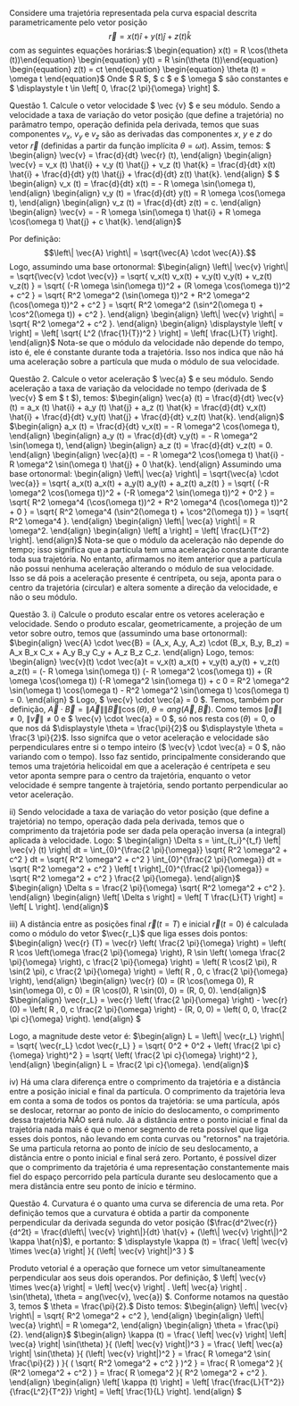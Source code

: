  Considere uma trajetória representada pela curva espacial descrita parametricamente pelo vetor posição $$ \vec{r} = x(t) \hat{i} + y(t) \hat{j} + z(t) \hat{k} $$ com as seguintes equações horárias:$ \begin{equation} x(t) = R \cos(\theta (t))\end{equation} \begin{equation} y(t) = R \sin(\theta (t))\end{equation} \begin{equation} z(t) = ct \end{equation} \begin{equation} \theta (t) = \omega t \end{equation}$ Onde $ R $, $ c $ e $ \omega $ são constantes e $ \displaystyle t \in \left[ 0, \frac{2 \pi}{\omega} \right] $.

Questão 1. Calcule o vetor velocidade $ \vec {v} $ e seu módulo.
Sendo a velocidade a taxa de variação do vetor posição (que define a trajetória) no parâmatro tempo, operação definida pela derivada, temos que suas componentes $v_x$, $v_y$ e $v_z$ são as derivadas das componentes $x$, $y$ e $z$ do vetor $\vec{r}$ (definidas a partir da função implícita $\theta = \omega t$). Assim, temos: $ \begin{align} \vec{v} = \frac{d}{dt} \vec{r} (t), \end{align} \begin{align} \vec{v} = v_x (t) \hat{i} + v_y (t) \hat{j} + v_z (t) \hat{k} = \frac{d}{dt} x(t) \hat{i} + \frac{d}{dt} y(t) \hat{j} + \frac{d}{dt} z(t) \hat{k}. \end{align} $
$ \begin{align} v_x (t) = \frac{d}{dt} x(t) = - R \omega \sin(\omega t), \end{align} \begin{align} v_y (t) = \frac{d}{dt} y(t) = R \omega \cos(\omega t), \end{align} \begin{align} v_z (t) = \frac{d}{dt} z(t) = c. \end{align}
\begin{align} \vec{v} = - R \omega \sin(\omega t) \hat{i} + R \omega \cos(\omega t) \hat{j} + c \hat{k}. \end{align}$

Por definição: $$\left\| \vec{A} \right\| = \sqrt{\vec{A} \cdot \vec{A}}.$$ Logo, assumindo uma base ortonormal: $\begin{align} \left\| \vec{v} \right\| = \sqrt{\vec{v} \cdot \vec{v}} = \sqrt{ v_x(t) v_x(t) + v_y(t) v_y(t) + v_z(t) v_z(t) } = \sqrt{ (-R \omega \sin(\omega t))^2 + (R \omega \cos(\omega t))^2 + c^2 } = \sqrt{ R^2 \omega^2 (\sin(\omega t))^2 + R^2 \omega^2 (\cos(\omega t))^2 + c^2 } = \sqrt{ R^2 \omega^2 (\sin^2(\omega t) + \cos^2(\omega t)) + c^2 }. \end{align} \begin{align} \left\| \vec{v} \right\| = \sqrt{ R^2 \omega^2 + c^2 }. \end{align} \begin{align} \displaystyle \left[ v \right] = \left[ \sqrt{ L^2 (\frac{1}{T})^2 } \right] = \left[ \frac{L}{T} \right]. \end{align}$ Nota-se que o módulo da velocidade não depende do tempo, isto é, ele é constante durante toda a trajetória. Isso nos indica que não há uma aceleração sobre a partícula que muda o módulo de sua velocidade.

Questão 2. Calcule o vetor aceleração $ \vec{a} $ e seu módulo.
Sendo aceleração a taxa de variação da velocidade no tempo (derivada de $ \vec{v} $ em $ t $), temos: $\begin{align} \vec{a} (t) = \frac{d}{dt} \vec{v} (t) = a_x (t) \hat{i} + a_y (t) \hat{j} + a_z (t) \hat{k} = \frac{d}{dt} v_x(t) \hat{i} + \frac{d}{dt} v_y(t) \hat{j} + \frac{d}{dt} v_z(t) \hat{k}. \end{align}$
$\begin{align} a_x (t) = \frac{d}{dt} v_x(t) = - R \omega^2 \cos(\omega t), \end{align} \begin{align} a_y (t) = \frac{d}{dt} v_y(t) = - R \omega^2 \sin(\omega t), \end{align} \begin{align} a_z (t) = \frac{d}{dt} v_z(t) = 0. \end{align}
\begin{align} \vec{a}(t) = - R \omega^2 \cos(\omega t) \hat{i} - R \omega^2 \sin(\omega t) \hat{j} + 0 \hat{k}. \end{align} Assumindo uma base ortonormal: \begin{align} \left\| \vec{a} \right\| = \sqrt{\vec{a} \cdot \vec{a}} = \sqrt{ a_x(t) a_x(t) + a_y(t) a_y(t) + a_z(t) a_z(t) } = \sqrt{ (-R \omega^2 \cos(\omega t))^2 + (-R \omega^2 \sin(\omega t))^2 + 0^2 } = \sqrt{ R^2 \omega^4 (\cos(\omega t))^2 + R^2 \omega^4 (\cos(\omega t))^2 + 0 } = \sqrt{ R^2 \omega^4 (\sin^2(\omega t) + \cos^2(\omega t)) } = \sqrt{ R^2 \omega^4 }. \end{align}
\begin{align} \left\| \vec{a} \right\| = R \omega^2. \end{align} \begin{align} \left[ a \right] = \left[ \frac{L}{T^2} \right]. \end{align}$ Nota-se que o módulo da aceleração não depende do tempo; isso significa que a partícula tem uma aceleração constante durante toda sua trajetória. No entanto, afirmamos no item anterior que a partícula não possui nenhuma aceleração alterando o módulo de sua velocidade. Isso se dá pois a aceleração presente é centrípeta, ou seja, aponta para o centro da trajetória (circular) e altera somente a direção da velocidade, e não o seu módulo.

Questão 3. i) Calcule o produto escalar entre os vetores aceleração e velocidade. Sendo o produto escalar, geometricamente, a projeção de um vetor sobre outro, temos que (assumindo uma base ortonormal): $\begin{align} \vec{A} \cdot \vec{B}  = (A_x, A_y, A_z) \cdot (B_x, B_y, B_z) = A_x B_x C_x + A_y B_y C_y + A_z B_z C_z. \end{align} Logo, temos: \begin{align} \vec{v}(t) \cdot \vec{a}t = v_x(t) a_x(t) + v_y(t) a_y(t) + v_z(t) a_z(t) = (- R \omega \sin(\omega t)) (- R \omega^2 \cos(\omega t)) + (R \omega \cos(\omega t)) (-R \omega^2 \sin(\omega t)) + c 0 = R^2 \omega^2 \sin(\omega t) \cos(\omega t) - R^2 \omega^2 \sin(\omega t) \cos(\omega t) = 0. \end{align} $ Logo, $ \vec{v} \cdot \vec{a} = 0 $. Temos, também por definição, $\displaystyle \vec{A} \cdot \vec{B} = \left\| \vec{A} \right\| \left\| \vec{B} \right\| \cos(\theta)$, $\theta = ang(\vec{A}, \vec{B}).$ Como temos $\left\| \vec{a} \right\| \neq 0$, $\left\| \vec{v} \right\| \neq 0$ e $ \vec{v} \cdot \vec{a} = 0 $, só nos resta $\cos(\theta) = 0$, o que nos dá $\displaystyle \theta = \frac{\pi}{2}$ ou $\displaystyle \theta = \frac{3 \pi}{2}$. Isso signifca que o vetor aceleração e velocidade são perpendiculares entre si o tempo inteiro ($ \vec{v} \cdot \vec{a} = 0 $, não variando com o tempo). Isso faz sentido, principalmente considerando que temos uma trajetória helicoidal em que a aceleração é centrípeta e seu vetor aponta sempre para o centro da trajetória, enquanto o vetor velocidade é sempre tangente à trajetória, sendo portanto perpendicular ao vetor aceleração.

ii) Sendo velocidade a taxa de variação do vetor posição (que define a trajetória) no tempo, operação dada pela derivada, temos que o comprimento da trajetória pode ser dada pela operação inversa (a integral) aplicada à velocidade. Logo: $ \begin{align} \Delta s = \int_{t_i}^{t_f} \left\| \vec{v} (t) \right\| dt = \int_{0}^{\frac{2 \pi}{\omega}} \sqrt{ R^2 \omega^2 + c^2 } dt = \sqrt{ R^2 \omega^2 + c^2 } \int_{0}^{\frac{2 \pi}{\omega}} dt = \sqrt{ R^2 \omega^2 + c^2 } \left[ t \right]_{0}^{\frac{2 \pi}{\omega}} = \sqrt{ R^2 \omega^2 + c^2 } \frac{2 \pi}{\omega}. \end{align}$
$\begin{align} \Delta s = \frac{2 \pi}{\omega}  \sqrt{ R^2 \omega^2 + c^2 }. \end{align} \begin{align} \left[ \Delta s \right] = \left[ T \frac{L}{T} \right] = \left[ L \right]. \end{align}$

iii) A distância entre as posições final $\vec{r} (t=T)$ e inicial $\vec{r} (t=0)$ é calculada como o módulo do vetor $\vec{r_L}$ que liga esses dois pontos:  $\begin{align} \vec{r} (T) = \vec{r} \left( \frac{2 \pi}{\omega} \right) = \left( R \cos \left(\omega \frac{2 \pi}{\omega} \right), R \sin \left( \omega \frac{2 \pi}{\omega} \right), c \frac{2 \pi}{\omega} \right) = \left( R \cos(2 \pi), R \sin(2 \pi), c \frac{2 \pi}{\omega} \right) = \left( R , 0, c \frac{2 \pi}{\omega} \right), \end{align} \begin{align} \vec{r} (0) = (R \cos(\omega 0), R \sin(\omega 0), c 0) = (R \cos(0), R \sin(0), 0) = (R, 0, 0). \end{align}$
$\begin{align} \vec{r_L} = \vec{r} \left( \frac{2 \pi}{\omega} \right) - \vec{r} (0) = \left( R , 0, c \frac{2 \pi}{\omega} \right) - (R, 0, 0) = \left( 0, 0, \frac{2 \pi c}{\omega} \right). \end{align} $

 Logo, a magnitude deste vetor é: $\begin{align} L = \left\| \vec{r_L} \right\| = \sqrt{ \vec{r_L} \cdot \vec{r_L} } = \sqrt{ 0^2 + 0^2 + \left( \frac{2 \pi c}{\omega} \right)^2 } = \sqrt{ \left( \frac{2 \pi c}{\omega} \right)^2 }, \end{align} \begin{align} L = \frac{2 \pi c}{\omega}. \end{align}$

iv) Há uma clara diferença entre o comprimento da trajetória e a distância entre a posição inicial e final da partícula. O comprimento da trajetória leva em conta a soma de todos os pontos da trajetória: se uma partícula, após se deslocar, retornar ao ponto de início do deslocamento, o comprimento dessa trajetória NÃO será nulo. Já a distância entre o ponto inicial e final da trajetória nada mais é que o menor segmento de reta possível que liga esses dois pontos, não levando em conta curvas ou "retornos" na trajetória. Se uma particula retorna ao ponto de início de seu deslocamento, a distância entre o ponto inicial e final será zero. Portanto, é possível dizer que o comprimento da trajetória é uma representação constantemente mais fiel do espaço percorrido pela partícula durante seu deslocamento que a mera distância entre seu ponto de início e término.

Questão 4. Curvatura é o quanto uma curva se diferencia de uma reta. Por definição temos que a curvatura é obtida a partir da componente perpendicular da derivada segunda do vetor posição ($\frac{d^2\vec{r}}{d^2t} = \frac{d\left\| \vec{v} \right\|}{dt} \hat{v} + (\left\| \vec{v} \right\|)^2 \kappa \hat{n}$), e portanto: $ \displaystyle \kappa (t) =  \frac{ \left\| \vec{v} \times \vec{a} \right\| }{ (\left\| \vec{v} \right\|)^3 } $ 

Produto vetorial é a operação que fornece um vetor simultaneamente perpendicular aos seus dois operandos. Por definição, $ \left\| \vec{v} \times \vec{a} \right\| = \left\| \vec{v} \right\| . \left\| \vec{a} \right\| . \sin(\theta), \theta = ang(\vec{v}, \vec{a}) $. Conforme notamos na questão 3, temos $ \theta = \frac{\pi}{2}.$ Disto temos: $\begin{align} \left\| \vec{v} \right\| = \sqrt{ R^2 \omega^2 + c^2 }, \end{align} \begin{align} \left\| \vec{a} \right\| = R \omega^2, \end{align} \begin{align} \theta = \frac{\pi}{2}. \end{align}$
$\begin{align} \kappa (t) = \frac{ \left\| \vec{v} \right\| \left\| \vec{a} \right\| \sin(\theta) }{ (\left\| \vec{v} \right\|)^3 } = \frac{ \left\| \vec{a} \right\| \sin(\theta) }{ (\left\| \vec{v} \right\|)^2 } = \frac{ R \omega^2 \sin( \frac{\pi}{2} ) }{ ( \sqrt{ R^2 \omega^2 + c^2 } )^2 } = \frac{ R \omega^2 }{ (R^2 \omega^2 + c^2 ) } = \frac{ R \omega^2 }{ R^2 \omega^2 + c^2 }. \end{align} \begin{align} \left[ \kappa (t) \right] = \left[ \frac{\frac{L}{T^2}}{\frac{L^2}{T^2}} \right] = \left[ \frac{1}{L} \right]. \end{align} $